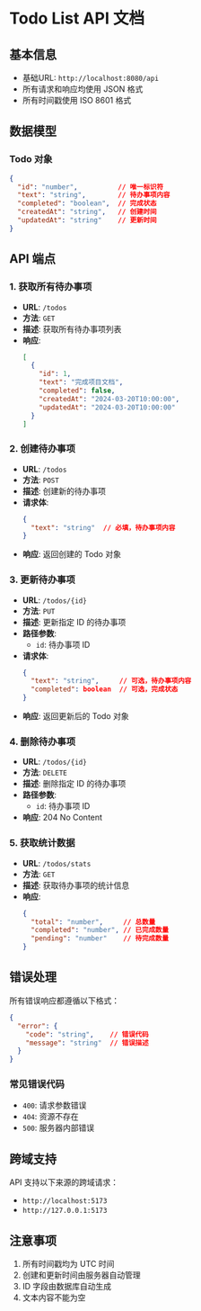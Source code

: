 # Todo List API 文档

## 基本信息

- 基础URL: `http://localhost:8080/api`
- 所有请求和响应均使用 JSON 格式
- 所有时间戳使用 ISO 8601 格式

## 数据模型

### Todo 对象

```json
{
  "id": "number",          // 唯一标识符
  "text": "string",        // 待办事项内容
  "completed": "boolean",  // 完成状态
  "createdAt": "string",   // 创建时间
  "updatedAt": "string"    // 更新时间
}
```

## API 端点

### 1. 获取所有待办事项

- **URL**: `/todos`
- **方法**: `GET`
- **描述**: 获取所有待办事项列表
- **响应**:
  ```json
  [
    {
      "id": 1,
      "text": "完成项目文档",
      "completed": false,
      "createdAt": "2024-03-20T10:00:00",
      "updatedAt": "2024-03-20T10:00:00"
    }
  ]
  ```

### 2. 创建待办事项

- **URL**: `/todos`
- **方法**: `POST`
- **描述**: 创建新的待办事项
- **请求体**:
  ```json
  {
    "text": "string"  // 必填，待办事项内容
  }
  ```
- **响应**: 返回创建的 Todo 对象

### 3. 更新待办事项

- **URL**: `/todos/{id}`
- **方法**: `PUT`
- **描述**: 更新指定 ID 的待办事项
- **路径参数**:
  - `id`: 待办事项 ID
- **请求体**:
  ```json
  {
    "text": "string",     // 可选，待办事项内容
    "completed": boolean  // 可选，完成状态
  }
  ```
- **响应**: 返回更新后的 Todo 对象

### 4. 删除待办事项

- **URL**: `/todos/{id}`
- **方法**: `DELETE`
- **描述**: 删除指定 ID 的待办事项
- **路径参数**:
  - `id`: 待办事项 ID
- **响应**: 204 No Content

### 5. 获取统计数据

- **URL**: `/todos/stats`
- **方法**: `GET`
- **描述**: 获取待办事项的统计信息
- **响应**:
  ```json
  {
    "total": "number",     // 总数量
    "completed": "number", // 已完成数量
    "pending": "number"    // 待完成数量
  }
  ```

## 错误处理

所有错误响应都遵循以下格式：

```json
{
  "error": {
    "code": "string",    // 错误代码
    "message": "string"  // 错误描述
  }
}
```

### 常见错误代码

- `400`: 请求参数错误
- `404`: 资源不存在
- `500`: 服务器内部错误

## 跨域支持

API 支持以下来源的跨域请求：
- `http://localhost:5173`
- `http://127.0.0.1:5173`

## 注意事项

1. 所有时间戳均为 UTC 时间
2. 创建和更新时间由服务器自动管理
3. ID 字段由数据库自动生成
4. 文本内容不能为空 